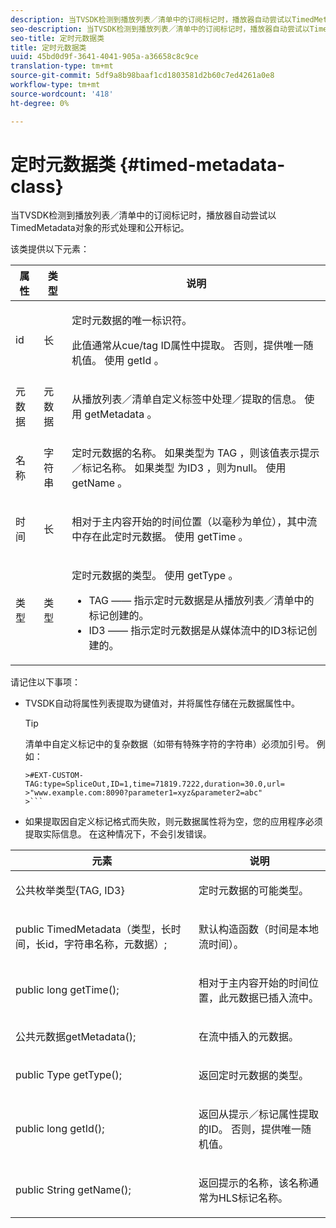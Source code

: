 ```yaml
---
description: 当TVSDK检测到播放列表／清单中的订阅标记时，播放器自动尝试以TimedMetadata对象的形式处理和公开标记。
seo-description: 当TVSDK检测到播放列表／清单中的订阅标记时，播放器自动尝试以TimedMetadata对象的形式处理和公开标记。
seo-title: 定时元数据类
title: 定时元数据类
uuid: 45bd0d9f-3641-4041-905a-a36658c8c9ce
translation-type: tm+mt
source-git-commit: 5df9a8b98baaf1cd1803581d2b60c7ed4261a0e8
workflow-type: tm+mt
source-wordcount: '418'
ht-degree: 0%

---
```



# 定时元数据类 {#timed-metadata-class}

当TVSDK检测到播放列表／清单中的订阅标记时，播放器自动尝试以TimedMetadata对象的形式处理和公开标记。

该类提供以下元素：

<table id="table_FFC56AC5B1E04DA99C9309C0223ABA90"> 
 <thead> 
  <tr> 
   <th colname="col1" class="entry"> 属性 </th> 
   <th colname="col02" class="entry"> 类型 </th> 
   <th colname="col2" class="entry"> 说明 </th> 
  </tr> 
 </thead>
 <tbody> 
  <tr> 
   <td colname="col1"> <span class="codeph"> id </span> </td> 
   <td colname="col02"> 长 </td> 
   <td colname="col2"> <p>定时元数据的唯一标识符。 </p> <p>此值通常从cue/tag ID属性中提取。 否则，提供唯一随机值。 使用 <span class="codeph"> getId </span>。 </p> </td> 
  </tr> 
  <tr> 
   <td colname="col1"> <span class="codeph"> 元数据 </span> </td> 
   <td colname="col02"> 元数据 </td> 
   <td colname="col2"> <p>从播放列表／清单自定义标签中处理／提取的信息。 使用 <span class="codeph"> getMetadata </span>。 </p> </td> 
  </tr> 
  <tr> 
   <td colname="col1"> <span class="codeph"> 名称 </span> </td> 
   <td colname="col02"> 字符串 </td> 
   <td colname="col2"> <p>定时元数据的名称。 如果类型为 <span class="codeph"> TAG </span>，则该值表示提示／标记名称。 如果类型 <span class="codeph"> 为ID3 </span>，则为null。 使用 <span class="codeph"> getName </span>。 </p> </td> 
  </tr> 
  <tr> 
   <td colname="col1"> <span class="codeph"> 时间 </span> </td> 
   <td colname="col02"> 长 </td> 
   <td colname="col2"> <p>相对于主内容开始的时间位置（以毫秒为单位），其中流中存在此定时元数据。 使用 <span class="codeph"> getTime </span>。 </p> </td> 
  </tr> 
  <tr> 
   <td colname="col1"> <span class="codeph"> 类型 </span> </td> 
   <td colname="col02"> 类型 </td> 
   <td colname="col2"> <p>定时元数据的类型。 使用 <span class="codeph"> getType </span>。 
     <ul id="ul_70FBFB33E9F846D8B38592560CCE9560"> 
      <li id="li_739D30561BFB4D9B97DF212E4880BA2C">TAG —— 指示定时元数据是从播放列表／清单中的标记创建的。 </li> 
      <li id="li_E785E1DEF1CC4D9DBE7764E5D05EFAFC">ID3 —— 指示定时元数据是从媒体流中的ID3标记创建的。 </li> 
     </ul> </p> </td> 
  </tr> 
 </tbody> 
</table>

<!--<a id="section_737CC47997F74F80A3C5C6171ADE120E"></a>-->

请记住以下事项：

* TVSDK自动将属性列表提取为键值对，并将属性存储在元数据属性中。

   >[!TIP]
   >
   >清单中自定义标记中的复杂数据（如带有特殊字符的字符串）必须加引号。 例如：
   >
   >
   ```
   >#EXT-CUSTOM-TAG:type=SpliceOut,ID=1,time=71819.7222,duration=30.0,url= 
   >"www.example.com:8090?parameter1=xyz&parameter2=abc"
   >```

* 如果提取因自定义标记格式而失败，则元数据属性将为空，您的应用程序必须提取实际信息。 在这种情况下，不会引发错误。

<table id="table_1BAE98BF23F641A3A5709EBE37B327F6"> 
 <thead> 
  <tr> 
   <th colname="col1" class="entry"> 元素 </th> 
   <th colname="col2" class="entry"> 说明 </th> 
  </tr> 
 </thead>
 <tbody> 
  <tr> 
   <td colname="col1"> <span class="codeph"> 公共枚举类型{TAG, ID3} </span> </td> 
   <td colname="col2"> <p>定时元数据的可能类型。 </p> </td> 
  </tr> 
  <tr> 
   <td colname="col1"> <span class="codeph"> public TimedMetadata（类型，长时间，长id，字符串名称，元数据）; </span> </td> 
   <td colname="col2"> <p>默认构造函数（时间是本地流时间）。 </p> </td> 
  </tr> 
  <tr> 
   <td colname="col1"> <span class="codeph"> public long getTime(); </span> </td> 
   <td colname="col2"> <p>相对于主内容开始的时间位置，此元数据已插入流中。 </p> </td> 
  </tr> 
  <tr> 
   <td colname="col1"> <span class="codeph"> 公共元数据getMetadata(); </span> </td> 
   <td colname="col2"> <p>在流中插入的元数据。 </p> </td> 
  </tr> 
  <tr> 
   <td colname="col1"> <span class="codeph"> public Type getType(); </span> </td> 
   <td colname="col2"> <p>返回定时元数据的类型。 </p> </td> 
  </tr> 
  <tr> 
   <td colname="col1"> <span class="codeph"> public long getId(); </span> </td> 
   <td colname="col2"> <p>返回从提示／标记属性提取的ID。 否则，提供唯一随机值。 </p> </td> 
  </tr> 
  <tr> 
   <td colname="col1"> <span class="codeph"> public String getName(); </span> </td> 
   <td colname="col2"> <p>返回提示的名称，该名称通常为HLS标记名称。 </p> </td> 
  </tr> 
 </tbody> 
</table>

